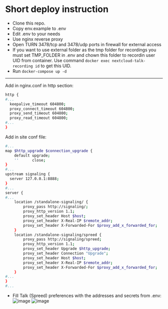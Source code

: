 # Short deploy instruction
- Clone this repo.
- Copy env.example to .env
- Edit .env to your needs
- Use nginx reverse proxy
- Open TURN 3478/tcp and 3478/udp ports in firewall for external access
- If you want to use external folder as the tmp folder for recordings you must set TMP_FOLDER in .env and chown this folder to recordin user UID from container. Use command `docker exec nextcloud-talk-recording id` to get this UID. 
- Run `docker-compose up -d`
---
Add in nginx.conf in http section:
```bash
http {
#...
  keepalive_timeout 604800;
  proxy_connect_timeout 604800;
  proxy_send_timeout 604800;
  proxy_read_timeout 604800;
#...
}

```
Add in site conf file:
```bash
#...
map $http_upgrade $connection_upgrade {
    default upgrade;
    ''      close;
}
#...
upstream signaling {
  server 127.0.0.1:8888;
}
#...
server {
#...
    location /standalone-signaling/ {
        proxy_pass http://signaling/;
        proxy_http_version 1.1;
        proxy_set_header Host $host;
        proxy_set_header X-Real-IP $remote_addr;
        proxy_set_header X-Forwarded-For $proxy_add_x_forwarded_for;
    }
    location /standalone-signaling/spreed {
        proxy_pass http://signaling/spreed;
        proxy_http_version 1.1;
        proxy_set_header Upgrade $http_upgrade;
        proxy_set_header Connection "Upgrade";
        proxy_set_header Host $host;
        proxy_set_header X-Real-IP $remote_addr;
        proxy_set_header X-Forwarded-For $proxy_add_x_forwarded_for;
    }
#...
}
#...
```
- Fill Talk (Spreed) preferences with the addresses and secrets from .env:
![image](https://github.com/drlight17/nc-talk-rec-docker/assets/37434652/2e6f863b-f5d4-4988-86cc-e287a13e8370)
![image](https://github.com/drlight17/nc-talk-rec-docker/assets/37434652/b3a1a441-3f48-4510-8827-5b3c576c1a58)

